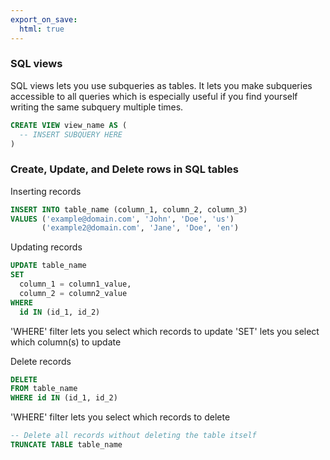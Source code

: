 ```yaml
---
export_on_save:
  html: true
---
```

### SQL views

SQL views lets you use subqueries as tables. It lets you make subqueries accessible to all queries which is especially useful if you find yourself writing the same subquery multiple times.

```sql
CREATE VIEW view_name AS (
  -- INSERT SUBQUERY HERE
)
```

### Create, Update, and Delete rows in SQL tables

Inserting records

```sql
INSERT INTO table_name (column_1, column_2, column_3)
VALUES ('example@domain.com', 'John', 'Doe', 'us')
       ('example2@domain.com', 'Jane', 'Doe', 'en')
```

Updating records

```sql 
UPDATE table_name
SET
  column_1 = column1_value,
  column_2 = column2_value
WHERE
  id IN (id_1, id_2)
```

'WHERE' filter lets you select which records to update
'SET' lets you select which column(s) to update

Delete records

```sql
DELETE 
FROM table_name
WHERE id IN (id_1, id_2)
```

'WHERE' filter lets you select which records to delete

```sql
-- Delete all records without deleting the table itself
TRUNCATE TABLE table_name
```

